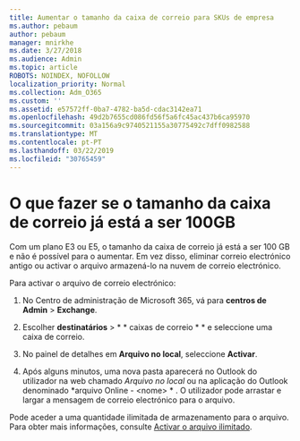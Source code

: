 ```yaml
---
title: Aumentar o tamanho da caixa de correio para SKUs de empresa
ms.author: pebaum
author: pebaum
manager: mnirkhe
ms.date: 3/27/2018
ms.audience: Admin
ms.topic: article
ROBOTS: NOINDEX, NOFOLLOW
localization_priority: Normal
ms.collection: Adm_O365
ms.custom: ''
ms.assetid: e57572ff-0ba7-4782-ba5d-cdac3142ea71
ms.openlocfilehash: 49d2b7655cd086fd56f5a6fc45ac437b6ca95970
ms.sourcegitcommit: 03a156a9c9740521155a30775492c7dff0982588
ms.translationtype: MT
ms.contentlocale: pt-PT
ms.lasthandoff: 03/22/2019
ms.locfileid: "30765459"
---
```

# <a name="what-to-do-if-your-mailbox-size-is-already-100gb"></a>O que fazer se o tamanho da caixa de correio já está a ser 100GB

Com um plano E3 ou E5, o tamanho da caixa de correio já está a ser 100 GB e não é possível para o aumentar. Em vez disso, eliminar correio electrónico antigo ou activar o arquivo armazená-lo na nuvem de correio electrónico. 
  
Para activar o arquivo de correio electrónico:
  
1. No Centro de administração de Microsoft 365, vá para **centros de Admin** \> **Exchange**. 
    
2. Escolher **destinatários** \> * * caixas de correio * * e seleccione uma caixa de correio. 
    
3. No painel de detalhes em **Arquivo no local**, seleccione **Activar**. 
    
4. Após alguns minutos, uma nova pasta aparecerá no Outlook do utilizador na web chamado *Arquivo no local* ou na aplicação do Outlook denominado *arquivo Online - \<nome\> * . O utilizador pode arrastar e largar a mensagem de correio electrónico para o arquivo. 
    
Pode aceder a uma quantidade ilimitada de armazenamento para o arquivo. Para obter mais informações, consulte [Activar o arquivo ilimitado](https://support.office.com/article/enable-unlimited-archiving-in-office-365-admin-help-e2a789f2-9962-4960-9fd4-a00aa063559e).
  

